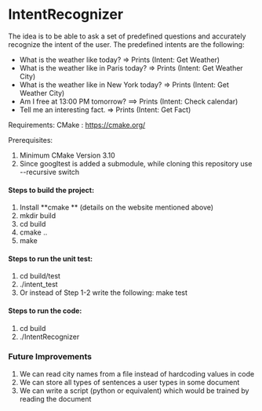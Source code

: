 # IntentRecognizer
The idea is to be able to ask a set of predefined questions and accurately recognize the intent of the user. The predefined intents are the following:

* What is the weather like today? => Prints (Intent: Get Weather)
* What is the weather like in Paris today? => Prints (Intent: Get Weather City)
* What is the weather like in New York today? => Prints (Intent: Get Weather City)
* Am I free at 13:00 PM tomorrow? ==> Prints (Intent: Check calendar)
* Tell me an interesting fact. => Prints (Intent: Get Fact)

Requirements:
CMake : https://cmake.org/

Prerequisites:
1. Minimum CMake Version 3.10
2. Since googltest is added a submodule, while cloning this repository use --recursive switch

#### Steps to build the project:

1. Install **cmake ** (details on the website mentioned above)
2. mkdir build
3. cd build
4. cmake ..
5. make

#### Steps to run the unit test:
1. cd build/test
2. ./intent_test
3. Or instead of Step 1-2 write the following: 
   make test 

#### Steps to run the code:
1. cd build
2. ./IntentRecognizer 

### Future Improvements ###
1. We can read city names from a file instead of hardcoding values in code
2. We can store all types of sentences a user types in some document
3. We can write a script (python or equivalent) which would be trained by reading the document

